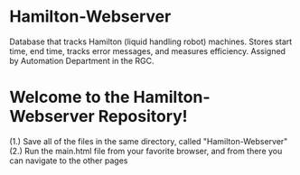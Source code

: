 # Hamilton-Webserver
Database that tracks Hamilton (liquid handling robot) machines. Stores start time, end time, tracks error messages, and measures efficiency. Assigned by Automation Department in the RGC.

# Welcome to the Hamilton-Webserver Repository!

(1.) Save all of the files in the same directory, called "Hamilton-Webserver"
(2.) Run the main.html file from your favorite browser, and from there you can navigate to the other pages
